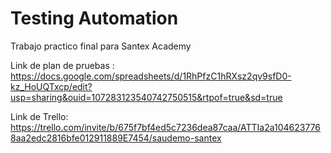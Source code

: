 # Testing Automation 
 Trabajo practico final para Santex Academy 

Link de plan de pruebas : 
https://docs.google.com/spreadsheets/d/1RhPfzC1hRXsz2qv9sfD0-kz_HoUQTxcp/edit?usp=sharing&ouid=107283123540742750515&rtpof=true&sd=true

Link de Trello: 
https://trello.com/invite/b/675f7bf4ed5c7236dea87caa/ATTIa2a1046237768aa2edc2816bfe012911889E7454/saudemo-santex
